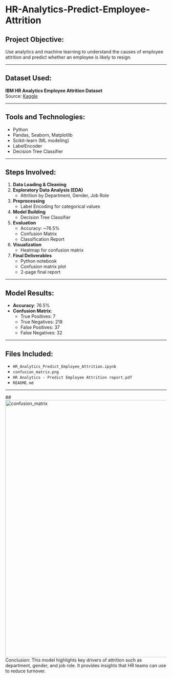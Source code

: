 # HR-Analytics-Predict-Employee-Attrition
## Project Objective:
Use analytics and machine learning to understand the causes of employee attrition and predict whether an employee is likely to resign.

---

## Dataset Used:
**IBM HR Analytics Employee Attrition Dataset**  
Source: [Kaggle](https://www.kaggle.com/datasets/pavansubhasht/ibm-hr-analytics-attrition-dataset)

---

## Tools and Technologies:
- Python
- Pandas, Seaborn, Matplotlib
- Scikit-learn (ML modeling)
- LabelEncoder
- Decision Tree Classifier

---

## Steps Involved:

1. **Data Loading & Cleaning**
2. **Exploratory Data Analysis (EDA)**
   - Attrition by Department, Gender, Job Role
3. **Preprocessing**
   - Label Encoding for categorical values
4. **Model Building**
   - Decision Tree Classifier
5. **Evaluation**
   - Accuracy: ~76.5%
   - Confusion Matrix
   - Classification Report
6. **Visualization**
   - Heatmap for confusion matrix
7. **Final Deliverables**
   - Python notebook
   - Confusion matrix plot
   - 2-page final report

---

## Model Results:
- **Accuracy**: 76.5%
- **Confusion Matrix**:  
  - True Positives: 7  
  - True Negatives: 218  
  - False Positives: 37  
  - False Negatives: 32

---

## Files Included:
- `HR_Analytics_Predict_Employee_Attrition.ipynb`
- `confusion_matrix.png`
- `HR Analytics - Predict Employee Attrition report.pdf`
- `README.md`

---

##<img width="1200" height="800" alt="confusion_matrix" src="https://github.com/user-attachments/assets/3b7e15f2-321f-48b4-9619-ec5e57179c64" />
 Conclusion:
This model highlights key drivers of attrition such as department, gender, and job role. It provides insights that HR teams can use to reduce turnover.
